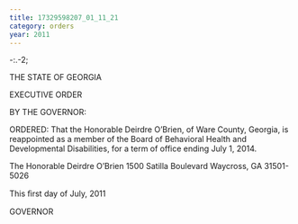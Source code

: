 ```yaml
---
title: 17329598207_01_11_21
category: orders
year: 2011
---
```

      

-:.-2; 

 
 

THE STATE OF GEORGIA

EXECUTIVE ORDER

   

BY THE GOVERNOR:

ORDERED: That the Honorable Deirdre O’Brien, of Ware County, Georgia, is
reappointed as a member of the Board of Behavioral Health and
Developmental Disabilities, for a term of office ending July 1,
2014.

The Honorable Deirdre O’Brien
1500 Satilla Boulevard
Waycross, GA 31501-5026

This ﬁrst day of July, 2011

GOVERNOR

